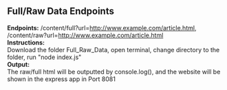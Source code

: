 ## Full/Raw Data Endpoints  
**Endpoints:** /content/full?url=http://www.example.com/article.html, /content/raw?url=http://www.example.com/article.html   
**Instructions:**  
Download the folder Full_Raw_Data, open terminal, change directory to the folder, run "node index.js"  
**Output:**   
The raw/full html will be outputted by console.log(), and the website will be shown in the express app in Port 8081
